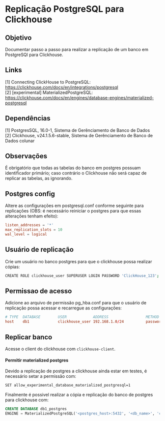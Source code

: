 # Replicação PostgreSQL para Clickhouse

## Objetivo
Documentar passo a passo para realizar a replicação de um banco em PostgreSQl para Clickhouse.

## Links
[1] Connecting ClickHouse to PostgreSQL: <https://clickhouse.com/docs/en/integrations/postgresql> \
[2] [experimental] MaterializedPostgreSQL: <https://clickhouse.com/docs/en/engines/database-engines/materialized-postgresql>

## Dependências
[1] PostgresSQL, 16.0-1, Sistema de Gerênciamento de Banco de Dados  \
[2] Clickhouse, v24.1.5.6-stable, Sistema de Gerênciamento de Banco de Dados colunar

## Observações
É obrigatório que todas as tabelas do banco em postgres possuam identificador primário; caso contrário o Clickhouse não será capaz de replicar as tabelas, as ignorando.

## Postgres config
Altere as configurações em postgresql.conf conforme seguinte para replicações (OBS: é necessário reiniciar o postgres para que essas alterações tenham efeito):
```conf
listen_addresses = '*'
max_replication_slots = 10
wal_level = logical
```

## Usuário de replicação
Crie um usuário no banco postgres para que o clickhouse possa realizar cópias:
```bash
CREATE ROLE clickhouse_user SUPERUSER LOGIN PASSWORD 'ClickHouse_123';
```

## Permissao de acesso
Adicione ao arquivo de permissão pg_hba.conf para que o usuário de replicação possa acessar e recarregue as configurações:
```conf
# TYPE  DATABASE        USER            ADDRESS                 METHOD
host    db1             clickhouse_user 192.168.1.0/24          password
```

## Replicar banco
Acesse o client do clickhouse com `clickhouse-client`.

#### Permitir materialized postgres
Devido a replicação de postgres a clickhouse ainda estar em testes, é necessário setar a permissão com:
```bash
SET allow_experimental_database_materialized_postgresql=1
```

Finalmente é possivel realizar a cópia e replicação do banco de postgres para clickhouse com:
```sql
CREATE DATABASE db1_postgres
ENGINE = MaterializedPostgreSQL('<postgres_host>:5432', '<db_name>', 'clickhouse_user', 'ClickHouse_123') SETTINGS materialized_postgresql_schema = 'public';
```
